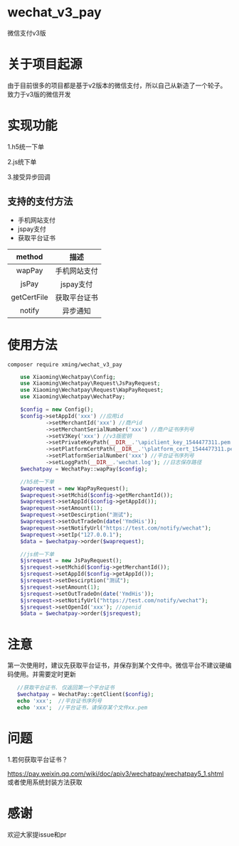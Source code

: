 # wechat_v3_pay
微信支付v3版

# 关于项目起源
由于目前很多的项目都是基于v2版本的微信支付，所以自己从新造了一个轮子。 致力于v3版的微信开发

# 实现功能

1.h5统一下单

2.js统下单

3.接受异步回调

## 支持的支付方法
- 手机网站支付
- jspay支付
- 获取平台证书

|  method   |   描述       |
| :-------: | :-------:   |
|  wapPay  | 手机网站支付 |
|  jsPay   | jspay支付   |
|  getCertFile | 获取平台证书 |
|  notify | 异步通知 |

# 使用方法

    composer require xming/wechat_v3_pay

```php
    use Xiaoming\Wechatpay\Config;
    use Xiaoming\Wechatpay\Request\JsPayRequest;
    use Xiaoming\Wechatpay\Request\WapPayRequest;
    use Xiaoming\Wechatpay\WechatPay;

    $config = new Config();
    $config->setAppId('xxx') //应用id
            ->setMerchantId('xxx') //商户id
            ->setMerchantSerialNumber('xxx') //商户证书序列号
            ->setV3Key('xxx') //v3版密钥
            ->setPrivateKeyPath(__DIR__.'\apiclient_key_1544477311.pem') //私钥证书文件路径
            ->setPlatformCertPath(__DIR__.'\platform_cert_1544477311.pem') //平台证书文件路径
            ->setPlatformSerialNumber('xxx') //平台证书序列号
            ->setLoggPath(__DIR__.'wechat.log'); //日志保存路径
    $wechatpay = WechatPay::wapPay($config);

    //h5统一下单
    $waprequest = new WapPayRequest();
    $waprequest->setMchid($config->getMerchantId());
    $waprequest->setAppId($config->getAppId());
    $waprequest->setAmount(1);
    $waprequest->setDescirption("测试");
    $waprequest->setOutTradeOn(date('YmdHis'));
    $waprequest->setNotifyUrl("https://test.com/notify/wechat");
    $waprequest->setIp("127.0.0.1");
    $data = $wechatpay->order($waprequest);

    //js统一下单
    $jsrequest = new JsPayRequest();
    $jsrequest->setMchid($config->getMerchantId());
    $jsrequest->setAppId($config->getAppId());
    $jsrequest->setDescirption("测试");
    $jsrequest->setAmount(1);
    $jsrequest->setOutTradeOn(date('YmdHis'));
    $jsrequest->setNotifyUrl("https://test.com/notify/wechat");
    $jsrequest->setOpenId('xxx'); //openid
    $data = $wechatpay->order($jsrequest);

```
# 注意
第一次使用时，建议先获取平台证书，并保存到某个文件中。微信平台不建议硬编码使用。并需要定时更新

``` php
   //获取平台证书. 仅返回第一个平台证书
   $wechatpay = WechatPay::getClient($config);
   echo 'xxx';  //平台证书序列号
   echo 'xxx';  //平台证书，请保存某个文件xx.pem
```

# 问题
1.若何获取平台证书？

https://pay.weixin.qq.com/wiki/doc/apiv3/wechatpay/wechatpay5_1.shtml
或者使用系统封装方法获取


# 感谢
欢迎大家提issue和pr

